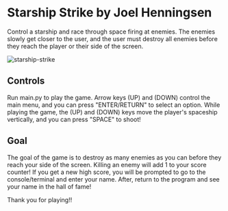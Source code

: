# Starship Strike by Joel Henningsen
Control a starship and race through space firing at enemies. The enemies slowly get closer to the user, and the user
must destroy all enemies before they reach the player or their side of the screen.

![starship-strike](https://github.com/joelhenningsen/starship-strike/assets/117242786/e7058ae8-86a2-40ee-ab99-198940a4cd6c)

## Controls
Run main.py to play the game. Arrow keys (UP) and (DOWN) control the main menu, and you can press "ENTER/RETURN" to select an option.
While playing the game, the (UP) and (DOWN) keys move the player's spaceship vertically, and you can press "SPACE" to shoot!

## Goal
The goal of the game is to destroy as many enemies as you can before they reach your side of the screen. Killing an enemy will add 1 
to your score counter! If you get a new high score, you will be prompted to go to the console/terminal and enter your name. After,
return to the program and see your name in the hall of fame!


Thank you for playing!!
